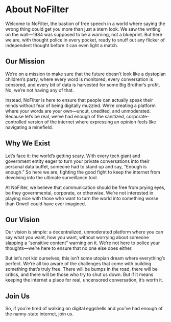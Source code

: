 # About NoFilter

Welcome to NoFilter, the bastion of free speech in a world where saying the wrong thing could get you more than just a stern look. We saw the writing on the wall—1984 was supposed to be a warning, not a blueprint. But here we are, with thought police in every pocket, ready to snuff out any flicker of independent thought before it can even light a match. 

## Our Mission

We’re on a mission to make sure that the future doesn’t look like a dystopian children’s party, where every word is monitored, every conversation is censored, and every bit of data is harvested for some Big Brother’s profit. No, we’re not having any of that.

Instead, NoFilter is here to ensure that people can actually speak their minds without fear of being digitally muzzled. We’re creating a platform where your words are your own—uncut, unedited, and unmoderated. Because let’s be real, we’ve had enough of the sanitized, corporate-controlled version of the internet where expressing an opinion feels like navigating a minefield.

## Why We Exist

Let’s face it: the world’s getting scary. With every tech giant and government entity eager to turn your private conversations into their personal data buffet, someone had to stand up and say, “Enough is enough.” So here we are, fighting the good fight to keep the internet from devolving into the ultimate surveillance tool.

At NoFilter, we believe that communication should be free from prying eyes, be they governmental, corporate, or otherwise. We’re not interested in playing nice with those who want to turn the world into something worse than Orwell could have ever imagined. 

## Our Vision

Our vision is simple: a decentralized, unmoderated platform where you can say what you want, how you want, without worrying about someone slapping a “sensitive content” warning on it. We’re not here to police your thoughts—we’re here to ensure that no one else does either.

But let’s not kid ourselves; this isn’t some utopian dream where everything’s perfect. We’re all too aware of the challenges that come with building something that’s truly free. There will be bumps in the road, there will be critics, and there will be those who try to shut us down. But if it means keeping the internet a place for real, uncensored conversation, it’s worth it.

## Join Us

So, if you’re tired of walking on digital eggshells and you’ve had enough of the nanny-state internet, join us.
